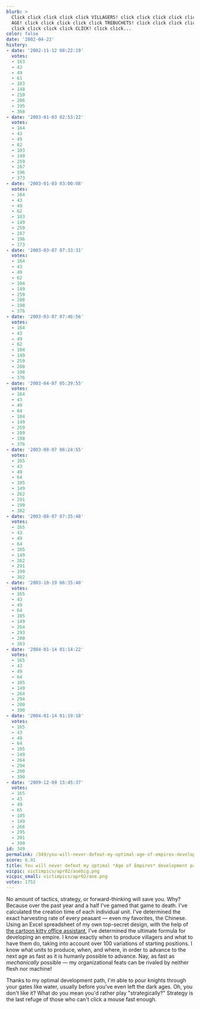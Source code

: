 ```yaml
---
blurb: >
  Click click click click click VILLAGERS! click click click click click RENNISANCE
  AGE! click click click click click TREBUCHETS! click click click click click ATTACK!
  click click click click CLICK! click click...
color: false
date: '2002-04-23'
history:
- date: '2002-11-12 08:22:19'
  votes:
  - 163
  - 43
  - 49
  - 61
  - 103
  - 148
  - 259
  - 286
  - 195
  - 368
- date: '2003-01-03 02:53:22'
  votes:
  - 164
  - 43
  - 49
  - 62
  - 103
  - 149
  - 259
  - 287
  - 196
  - 373
- date: '2003-01-03 03:00:08'
  votes:
  - 164
  - 43
  - 49
  - 62
  - 103
  - 149
  - 259
  - 287
  - 196
  - 373
- date: '2003-03-07 07:33:31'
  votes:
  - 164
  - 43
  - 49
  - 62
  - 104
  - 149
  - 259
  - 288
  - 198
  - 376
- date: '2003-03-07 07:46:56'
  votes:
  - 164
  - 43
  - 49
  - 62
  - 104
  - 149
  - 259
  - 288
  - 198
  - 376
- date: '2003-04-07 05:39:55'
  votes:
  - 164
  - 43
  - 49
  - 64
  - 104
  - 149
  - 259
  - 289
  - 198
  - 376
- date: '2003-08-07 06:24:55'
  votes:
  - 165
  - 43
  - 49
  - 64
  - 105
  - 149
  - 262
  - 291
  - 199
  - 382
- date: '2003-08-07 07:35:48'
  votes:
  - 165
  - 43
  - 49
  - 64
  - 105
  - 149
  - 262
  - 291
  - 199
  - 382
- date: '2003-10-19 06:35:40'
  votes:
  - 165
  - 43
  - 49
  - 64
  - 105
  - 149
  - 264
  - 293
  - 200
  - 383
- date: '2004-01-14 01:14:22'
  votes:
  - 165
  - 43
  - 49
  - 64
  - 105
  - 149
  - 264
  - 294
  - 200
  - 390
- date: '2004-01-14 01:19:18'
  votes:
  - 165
  - 43
  - 49
  - 64
  - 105
  - 149
  - 264
  - 294
  - 200
  - 390
- date: '2009-12-09 15:45:37'
  votes:
  - 165
  - 43
  - 49
  - 65
  - 105
  - 149
  - 266
  - 295
  - 201
  - 399
id: 349
permalink: /349/you-will-never-defeat-my-optimal-age-of-empires-development-path/
score: 6.91
title: You will never defeat my optimal *Age of Empires* development path!
vicpic: victimpics/apr02/aoebig.png
vicpic_small: victimpics/apr02/aoe.png
votes: 1752
---
```


No amount of tactics, strategy, or forward-thinking will save you. Why?
Because over the past year and a half I've gamed that game to death.
I've calculated the creation time of each individual unit. I've
determined the exact harvesting rate of every peasant — even my
favorites, the Chinese. Using an Excel spreadsheet of my own top-secret
design, with the help of [the cartoon kitty office
assistant](@/victim/314.md), I've determined the ultimate formula for
developing an empire. I know exactly when to produce villagers and what
to have them do, taking into account over 100 variations of starting
positions. I know what units to produce, when, and where, in order to
advance to the next age as fast as it is humanly possible to advance.
Nay, as fast as *mechanically* possible — my organizational feats can
be rivaled by neither flesh nor machine!

Thanks to my optimal development path, I'm able to pour knights through
your gates like water, usually before you've even left the dark ages.
Oh, you don't like it? What do you mean you'd rather play
"strategically?" Strategy is the last refuge of those who can't click a
mouse fast enough.
